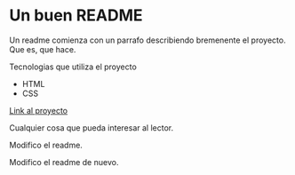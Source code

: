 # Un buen README

Un readme comienza con un parrafo describiendo bremenente el proyecto. Que es, que hace. 

Tecnologias que utiliza el proyecto
- HTML
- CSS

[Link al proyecto](https://comic-ada.netlify.app/)

Cualquier cosa que pueda interesar al lector. 

Modifico el readme. 

Modifico el readme de nuevo. 

